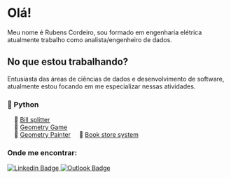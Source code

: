 # Olá!

Meu nome é Rubens Cordeiro, sou formado em engenharia elétrica atualmente trabalho como analista/engenheiro de dados.

## No que estou trabalhando?
Entusiasta das áreas de ciências de dados e desenvolvimento de software, atualmente estou focando em me especializar nessas atividades. <br>


### 📁 Python
&nbsp; &nbsp; 📜 [Bill splitter](https://github.com/RubensCordeiro/python_geometry_game) <br />
&nbsp; &nbsp; 📜 [Geometry Game](https://github.com/RubensCordeiro/bill_splitter) <br />
&nbsp; &nbsp; 📜 [Geometry Painter](https://github.com/RubensCordeiro/geometry_painter)
&nbsp; &nbsp; 📜 [Book store system](https://github.com/RubensCordeiro/Book-Store/blob/main/classes.py)

### Onde me encontrar:
[
![Linkedin Badge](https://camo.githubusercontent.com/a80d00f23720d0bc9f55481cfcd77ab79e141606829cf16ec43f8cacc7741e46/68747470733a2f2f696d672e736869656c64732e696f2f62616467652f4c696e6b6564496e2d3030373742353f7374796c653d666f722d7468652d6261646765266c6f676f3d6c696e6b6564696e266c6f676f436f6c6f723d7768697465)
](https://www.linkedin.com/in/rubens-cordeiro-080a59130/)
[
![Outlook Badge](https://camo.githubusercontent.com/be08f7a1c998ec3e477fd0d3cc0e7fa39255cce4e77daf537e80c0f33e4d87d0/68747470733a2f2f696d672e736869656c64732e696f2f62616467652f4d6963726f736f66745f4f75746c6f6f6b2d3030373844343f7374796c653d666f722d7468652d6261646765266c6f676f3d6d6963726f736f66742d6f75746c6f6f6b266c6f676f436f6c6f723d7768697465)](<mailto:rubensccordeiro@outlook.com>)
